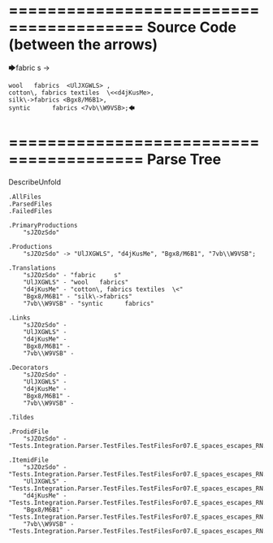 ========================================
Source Code (between the arrows)
========================================

🡆fabric     s    <sJZOzSdo>	->

	wool   fabrics	<UlJXGWLS> ,
	cotton\, fabrics textiles  \<<d4jKusMe>,
    silk\->fabrics <Bgx8/M6B1>,
    syntic 		fabrics <7vb\\W9VSB>;🡄

========================================
Parse Tree
========================================
DescribeUnfold

    .AllFiles
    .ParsedFiles
    .FailedFiles

    .PrimaryProductions
        "sJZOzSdo" 

    .Productions
        "sJZOzSdo" -> "UlJXGWLS", "d4jKusMe", "Bgx8/M6B1", "7vb\\W9VSB";

    .Translations
        "sJZOzSdo" - "fabric     s"
        "UlJXGWLS" - "wool   fabrics"
        "d4jKusMe" - "cotton\, fabrics textiles  \<"
        "Bgx8/M6B1" - "silk\->fabrics"
        "7vb\\W9VSB" - "syntic 		fabrics"

    .Links
        "sJZOzSdo" - 
        "UlJXGWLS" - 
        "d4jKusMe" - 
        "Bgx8/M6B1" - 
        "7vb\\W9VSB" - 

    .Decorators
        "sJZOzSdo" - 
        "UlJXGWLS" - 
        "d4jKusMe" - 
        "Bgx8/M6B1" - 
        "7vb\\W9VSB" - 

    .Tildes

    .ProdidFile
        "sJZOzSdo" - "Tests.Integration.Parser.TestFiles.TestFilesFor07.E_spaces_escapes_RN.ds"

    .ItemidFile
        "sJZOzSdo" - "Tests.Integration.Parser.TestFiles.TestFilesFor07.E_spaces_escapes_RN.ds"
        "UlJXGWLS" - "Tests.Integration.Parser.TestFiles.TestFilesFor07.E_spaces_escapes_RN.ds"
        "d4jKusMe" - "Tests.Integration.Parser.TestFiles.TestFilesFor07.E_spaces_escapes_RN.ds"
        "Bgx8/M6B1" - "Tests.Integration.Parser.TestFiles.TestFilesFor07.E_spaces_escapes_RN.ds"
        "7vb\\W9VSB" - "Tests.Integration.Parser.TestFiles.TestFilesFor07.E_spaces_escapes_RN.ds"

